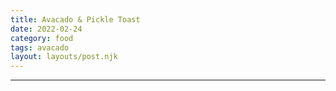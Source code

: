 ```yaml
---
title: Avacado & Pickle Toast
date: 2022-02-24
category: food
tags: avacado
layout: layouts/post.njk
---
```


---
